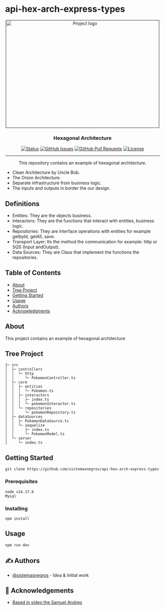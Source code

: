 # api-hex-arch-express-types

<p align="center">
  <a href="" rel="noopener">
 <img width=500px height=350px src="https://1.bp.blogspot.com/-PmNwKrQjdLY/YTDU_RQVwAI/AAAAAAAAIQA/I3aVBdzrLFkBGP5FGwWydqX7ib09eGoOQCLcBGAsYHQ/s1080/aHR0cHM6Ly91cGxvYWQtaW1hZ2VzLmppYW5zaHUuaW8vdXBsb2FkX2ltYWdlcy84NDI5MTgwLTg4NzVlMjRlNDEyYjQ2Njc.png" alt="Project logo"></a>
</p>

<h3 align="center">Hexagonal Architecture</h3>

<div align="center">

[![Status](https://img.shields.io/badge/status-active-success.svg)]()
[![GitHub Issues](https://img.shields.io/github/issues/kylelobo/The-Documentation-Compendium.svg)](https://github.com/sistemasnegros/api-hex-arch-express-types/issues)
[![GitHub Pull Requests](https://img.shields.io/github/issues-pr/kylelobo/The-Documentation-Compendium.svg)](https://github.com/sistemasnegros/api-hex-arch-express-types/pulls)
[![License](https://img.shields.io/badge/license-MIT-blue.svg)](/LICENSE)

</div>

---

<p align="center"> This repository contains an example of hexagonal architecture.
    <br> 
</p>

- Clean Architecture by Uncle Bob.
- The Onion Architecture.
- Separate infrastructure from business logic.
- The inputs and outputs in border the our design.

## Definitions

- Entities: They are the objects business.
- Interactors: They are the functions that interact with entities, business logic.
- Repositories: They are interface operations with entities for example getbyId, getAll, save.
- Transport Layer: Its the method the communication for example: http or SQS (Input andOutput).
- Data Sources: They are Class that implement the functions the repositories.

## Table of Contents

- [About](#about)
- [Tree Project](#tree_project)
- [Getting Started](#getting_started)
- [Usage](#usage)
- [Authors](#authors)
- [Acknowledgments](#acknowledgement)

## About <a name = "about"></a>

This project contains an example of hexagonal architecture

## Tree Project <a name = "tree_project"></a>

```
├─ src
│  ├─ controllers
│  │  └─ http
│  │     └─ PokemonController.ts
│  ├─ core
│  │  ├─ entities
│  │  │  └─ Pokemon.ts
│  │  ├─ interactors
│  │  │  ├─ index.ts
│  │  │  └─ pokemonInteractor.ts
│  │  └─ repositories
│  │     └─ pokemonRepository.ts
│  ├─ dataSources
│  │  ├─ PokemonDataSource.ts
│  │  └─ sequelize
│  │     ├─ index.ts
│  │     └─ PokemonModel.ts
│  └─ server
│     └─ index.ts
```

## Getting Started <a name = "getting_started"></a>

```
git clone https://github.com/sistemasnegros/api-hex-arch-express-types

```

### Prerequisites

```
node v14.17.6
Mysql

```

### Installing

```
npm install
```

## Usage <a name = "usage"></a>

```
npm run dev
```

## ✍️ Authors <a name = "authors"></a>

- [@sistemasnegros](https://github.com/sistemasnegros) - Idea & Initial work

## 🎉 Acknowledgements <a name = "acknowledgement"></a>

- [Based in video the Samuel Andreo](https://www.youtube.com/watch?v=b5ngTWAPNeg)
